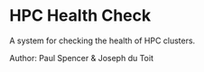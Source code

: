 # HPC Health Check

A system for checking the health of HPC clusters.

Author: Paul Spencer & Joseph du Toit
